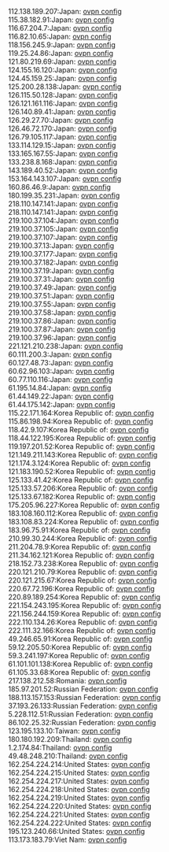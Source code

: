 112.138.189.207:Japan: [ovpn config](vpn/112_138_189_207.ovpn)  
115.38.182.91:Japan: [ovpn config](vpn/115_38_182_91.ovpn)  
116.67.204.7:Japan: [ovpn config](vpn/116_67_204_7.ovpn)  
116.82.10.65:Japan: [ovpn config](vpn/116_82_10_65.ovpn)  
118.156.245.9:Japan: [ovpn config](vpn/118_156_245_9.ovpn)  
119.25.24.86:Japan: [ovpn config](vpn/119_25_24_86.ovpn)  
121.80.219.69:Japan: [ovpn config](vpn/121_80_219_69.ovpn)  
124.155.16.120:Japan: [ovpn config](vpn/124_155_16_120.ovpn)  
124.45.159.25:Japan: [ovpn config](vpn/124_45_159_25.ovpn)  
125.200.28.138:Japan: [ovpn config](vpn/125_200_28_138.ovpn)  
126.115.50.128:Japan: [ovpn config](vpn/126_115_50_128.ovpn)  
126.121.161.116:Japan: [ovpn config](vpn/126_121_161_116.ovpn)  
126.140.89.41:Japan: [ovpn config](vpn/126_140_89_41.ovpn)  
126.29.27.70:Japan: [ovpn config](vpn/126_29_27_70.ovpn)  
126.46.72.170:Japan: [ovpn config](vpn/126_46_72_170.ovpn)  
126.79.105.117:Japan: [ovpn config](vpn/126_79_105_117.ovpn)  
133.114.129.15:Japan: [ovpn config](vpn/133_114_129_15.ovpn)  
133.165.167.55:Japan: [ovpn config](vpn/133_165_167_55.ovpn)  
133.238.8.168:Japan: [ovpn config](vpn/133_238_8_168.ovpn)  
143.189.40.52:Japan: [ovpn config](vpn/143_189_40_52.ovpn)  
153.164.143.107:Japan: [ovpn config](vpn/153_164_143_107.ovpn)  
160.86.46.9:Japan: [ovpn config](vpn/160_86_46_9.ovpn)  
180.199.35.231:Japan: [ovpn config](vpn/180_199_35_231.ovpn)  
218.110.147.141:Japan: [ovpn config](vpn/218_110_147_141.ovpn)  
218.110.147.141:Japan: [ovpn config](vpn/218_110_147_141.ovpn)  
219.100.37.104:Japan: [ovpn config](vpn/219_100_37_104.ovpn)  
219.100.37.105:Japan: [ovpn config](vpn/219_100_37_105.ovpn)  
219.100.37.107:Japan: [ovpn config](vpn/219_100_37_107.ovpn)  
219.100.37.13:Japan: [ovpn config](vpn/219_100_37_13.ovpn)  
219.100.37.177:Japan: [ovpn config](vpn/219_100_37_177.ovpn)  
219.100.37.182:Japan: [ovpn config](vpn/219_100_37_182.ovpn)  
219.100.37.19:Japan: [ovpn config](vpn/219_100_37_19.ovpn)  
219.100.37.31:Japan: [ovpn config](vpn/219_100_37_31.ovpn)  
219.100.37.49:Japan: [ovpn config](vpn/219_100_37_49.ovpn)  
219.100.37.51:Japan: [ovpn config](vpn/219_100_37_51.ovpn)  
219.100.37.55:Japan: [ovpn config](vpn/219_100_37_55.ovpn)  
219.100.37.58:Japan: [ovpn config](vpn/219_100_37_58.ovpn)  
219.100.37.86:Japan: [ovpn config](vpn/219_100_37_86.ovpn)  
219.100.37.87:Japan: [ovpn config](vpn/219_100_37_87.ovpn)  
219.100.37.96:Japan: [ovpn config](vpn/219_100_37_96.ovpn)  
221.121.210.238:Japan: [ovpn config](vpn/221_121_210_238.ovpn)  
60.111.200.3:Japan: [ovpn config](vpn/60_111_200_3.ovpn)  
60.127.48.73:Japan: [ovpn config](vpn/60_127_48_73.ovpn)  
60.62.96.103:Japan: [ovpn config](vpn/60_62_96_103.ovpn)  
60.77.110.116:Japan: [ovpn config](vpn/60_77_110_116.ovpn)  
61.195.14.84:Japan: [ovpn config](vpn/61_195_14_84.ovpn)  
61.44.149.22:Japan: [ovpn config](vpn/61_44_149_22.ovpn)  
61.44.175.142:Japan: [ovpn config](vpn/61_44_175_142.ovpn)  
115.22.171.164:Korea Republic of: [ovpn config](vpn/115_22_171_164.ovpn)  
115.86.198.94:Korea Republic of: [ovpn config](vpn/115_86_198_94.ovpn)  
118.42.9.107:Korea Republic of: [ovpn config](vpn/118_42_9_107.ovpn)  
118.44.122.195:Korea Republic of: [ovpn config](vpn/118_44_122_195.ovpn)  
119.197.201.52:Korea Republic of: [ovpn config](vpn/119_197_201_52.ovpn)  
121.149.211.143:Korea Republic of: [ovpn config](vpn/121_149_211_143.ovpn)  
121.174.3.124:Korea Republic of: [ovpn config](vpn/121_174_3_124.ovpn)  
121.183.190.52:Korea Republic of: [ovpn config](vpn/121_183_190_52.ovpn)  
125.133.41.42:Korea Republic of: [ovpn config](vpn/125_133_41_42.ovpn)  
125.133.57.206:Korea Republic of: [ovpn config](vpn/125_133_57_206.ovpn)  
125.133.67.182:Korea Republic of: [ovpn config](vpn/125_133_67_182.ovpn)  
175.205.96.227:Korea Republic of: [ovpn config](vpn/175_205_96_227.ovpn)  
183.108.160.112:Korea Republic of: [ovpn config](vpn/183_108_160_112.ovpn)  
183.108.83.224:Korea Republic of: [ovpn config](vpn/183_108_83_224.ovpn)  
183.96.75.91:Korea Republic of: [ovpn config](vpn/183_96_75_91.ovpn)  
210.99.30.244:Korea Republic of: [ovpn config](vpn/210_99_30_244.ovpn)  
211.204.78.9:Korea Republic of: [ovpn config](vpn/211_204_78_9.ovpn)  
211.34.162.121:Korea Republic of: [ovpn config](vpn/211_34_162_121.ovpn)  
218.152.73.238:Korea Republic of: [ovpn config](vpn/218_152_73_238.ovpn)  
220.121.210.79:Korea Republic of: [ovpn config](vpn/220_121_210_79.ovpn)  
220.121.215.67:Korea Republic of: [ovpn config](vpn/220_121_215_67.ovpn)  
220.67.72.196:Korea Republic of: [ovpn config](vpn/220_67_72_196.ovpn)  
220.89.189.254:Korea Republic of: [ovpn config](vpn/220_89_189_254.ovpn)  
221.154.243.195:Korea Republic of: [ovpn config](vpn/221_154_243_195.ovpn)  
221.156.244.159:Korea Republic of: [ovpn config](vpn/221_156_244_159.ovpn)  
222.110.134.26:Korea Republic of: [ovpn config](vpn/222_110_134_26.ovpn)  
222.111.32.166:Korea Republic of: [ovpn config](vpn/222_111_32_166.ovpn)  
49.246.65.91:Korea Republic of: [ovpn config](vpn/49_246_65_91.ovpn)  
59.12.205.50:Korea Republic of: [ovpn config](vpn/59_12_205_50.ovpn)  
59.3.241.197:Korea Republic of: [ovpn config](vpn/59_3_241_197.ovpn)  
61.101.101.138:Korea Republic of: [ovpn config](vpn/61_101_101_138.ovpn)  
61.105.33.68:Korea Republic of: [ovpn config](vpn/61_105_33_68.ovpn)  
217.138.212.58:Romania: [ovpn config](vpn/217_138_212_58.ovpn)  
185.97.201.52:Russian Federation: [ovpn config](vpn/185_97_201_52.ovpn)  
188.113.157.153:Russian Federation: [ovpn config](vpn/188_113_157_153.ovpn)  
37.193.26.133:Russian Federation: [ovpn config](vpn/37_193_26_133.ovpn)  
5.228.112.51:Russian Federation: [ovpn config](vpn/5_228_112_51.ovpn)  
86.102.25.32:Russian Federation: [ovpn config](vpn/86_102_25_32.ovpn)  
123.195.133.10:Taiwan: [ovpn config](vpn/123_195_133_10.ovpn)  
180.180.192.209:Thailand: [ovpn config](vpn/180_180_192_209.ovpn)  
1.2.174.84:Thailand: [ovpn config](vpn/1_2_174_84.ovpn)  
49.48.248.210:Thailand: [ovpn config](vpn/49_48_248_210.ovpn)  
162.254.224.214:United States: [ovpn config](vpn/162_254_224_214.ovpn)  
162.254.224.215:United States: [ovpn config](vpn/162_254_224_215.ovpn)  
162.254.224.217:United States: [ovpn config](vpn/162_254_224_217.ovpn)  
162.254.224.218:United States: [ovpn config](vpn/162_254_224_218.ovpn)  
162.254.224.219:United States: [ovpn config](vpn/162_254_224_219.ovpn)  
162.254.224.220:United States: [ovpn config](vpn/162_254_224_220.ovpn)  
162.254.224.221:United States: [ovpn config](vpn/162_254_224_221.ovpn)  
162.254.224.222:United States: [ovpn config](vpn/162_254_224_222.ovpn)  
195.123.240.66:United States: [ovpn config](vpn/195_123_240_66.ovpn)  
113.173.183.79:Viet Nam: [ovpn config](vpn/113_173_183_79.ovpn)  
